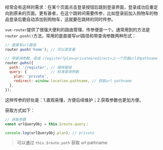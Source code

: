 经常会有这样的需求：在某个页面点击登录按钮后跳到登录界面，登录成功后重定向到原来的页面。更有甚者，在这个跳转间需要传参，比如登录前加入购物车的物品登录后要自动添加到购物车，这就要在跳转的同时传参。   

`vue-router`提供了很强大便利的路由管理，传参便是一个。通常用到的方法是 `router.push()`方法，常用的是直接写url路径和带查询参数两种形式：

```js
// 直接写url路径
router.push('home'); // 可以是变量

// 带查询参数，变成 /register?plan=private&redirect=上一个页面url的pathname
router.puhs({
  path: '/register', // 跳转路径
  query: {           // 标准查询参数
    plan: 'private',
    redirect: window.location.pathname, // 获取url pathname
  },
});
```

这样传参的好处是：1.直观易懂，方便后续维护；2.获取参数也更加方便。   

获取方式如下：

```js
// 获取参数
const urlQueryObj = this.$route.query；

console.log(urlQueryObj.plan); // private
```

> 可以通过 `this.$route.path` 获取 url pathname
